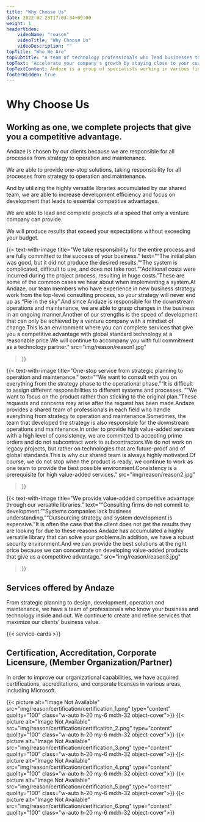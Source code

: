 ```yaml
---
title: "Why Choose Us"
date: 2022-02-23T17:03:34+09:00
weight: 1
headerVideo: 
    videoName: "reason"
    videoTitle: "Why Choose Us"
    videoDescription: ""
topTitle: "Who We Are"
topSubtitle: "A team of technology professionals who lead businesses to success"
topText: "Accelerate your company's growth by staying close to your customers"
topTextContent: Andaze is a group of specialists working in various fields. Our team of business-savvy technology professionals catches the changes in your business and proposes successful strategies that are not just a "Pie in the sky". Then, we start system development efficiently, using superior technology of global standards. We provide solutions that lead your business to success at a reasonable price using the "Andaze Method," in which every member functions as a player.
footerHidden: true
---
```


# Why Choose Us

## Working as one, we complete projects that give you a competitive advantage.

Andaze is chosen by our clients because we are responsible for all processes from strategy to operation and maintenance.  

We are able to provide one-stop solutions, taking responsibility for all processes from strategy to operation and maintenance.  

And by utilizing the highly versatile libraries accumulated by our shared team, we are able to increase development efficiency and focus on development that leads to essential competitive advantages.  

We are able to lead and complete projects at a speed that only a venture company can provide.  

We will produce results that exceed your expectations without exceeding your budget.  

{{< text-with-image 
    title="We take responsibility for the entire process and are fully committed to the success of your business."
    text="“The initial plan was good, but it did not produce the desired results.”“The system is complicated, difficult to use, and does not take root.”“Additional costs were incurred during the project process, resulting in huge costs.”These are some of the common cases we hear about when implementing a system.At Andaze, our team members who have experience in new business strategy work from the top-level consulting process, so your strategy will never end up as “Pie in the sky”.And since Andaze is responsible for the downstream operations and maintenance, we are able to grasp changes in the business in an ongoing manner.Another of our strengths is the speed of development that can only be achieved by a venture company with a mindset of change.This is an environment where you can complete services that give you a competitive advantage with global standard technology at a reasonable price.We will continue to accompany you with full commitment as a technology partner."
    src="img/reason/reason1.jpg"
>}}

{{< text-with-image 
    title="One-stop service from strategic planning to operation and maintenance."
    text="“We want to consult with you on everything from the strategy phase to the operational phase.”“It is difficult to assign different responsibilities to different systems and processes. ”“We want to focus on the product rather than sticking to the original plan.”These requests and concerns may arise after the request has been made.Andaze provides a shared team of professionals in each field who handle everything from strategy to operation and maintenance.Sometimes, the team that developed the strategy is also responsible for the downstream operations and maintenance.In order to provide high value-added services with a high level of consistency, we are committed to accepting prime orders and do not subcontract work to subcontractors.We do not work on legacy projects, but rather on technologies that are future-proof and of global standards.This is why our shared team is always highly motivated.Of course, we do not stop when the product is ready, we continue to work as one team to provide the best possible environment.Consistency is a prerequisite for high value-added services."
    src="img/reason/reason2.jpg"
>}}

{{< text-with-image 
    title="We provide value-added competitive advantage through our versatile libraries."
    text="“Consulting firms do not commit to development.”“Systems companies lack business understanding.”“Outsourcing strategy and system development is expensive.”It is often the case that the client does not get the results they are looking for due to these reasons.Andaze has accumulated a highly versatile library that can solve your problems.In addition, we have a robust security environment.And we can provide the best solutions at the right price because we can concentrate on developing value-added products that give us a competitive advantage."
    src="img/reason/reason3.jpg"
>}}

## Services offered by Andaze

From strategic planning to design, development, operation and maintenance, we have a team of professionals who know your business and technology inside and out. We continue to create and refine services that maximize our clients’ business value.

{{< service-cards >}}

## Certification, Accreditation, Corporate Licensure, (Member Organization/Partner)

In order to improve our organizational capabilities, we have acquired certifications, accreditations, and corporate licenses in various areas, including Microsoft.


<div class="grid md:grid-cols-3 sm:grid-cols-2 md:gap-4 mt-10">

<div class="flex justify-center">

{{< picture alt="Image Not Available" src="img/reason/certification/certification_1.png" type="content" quolity="100" class="w-auto h-20 my-6 md:h-32 object-cover">}}
{{< picture alt="Image Not Available" src="img/reason/certification/certification_2.png" type="content" quolity="100" class="w-auto h-20 my-6 md:h-32 object-cover">}}
{{< picture alt="Image Not Available" src="img/reason/certification/certification_3.png" type="content" quolity="100" class="w-auto h-20 my-6 md:h-32 object-cover">}}
{{< picture alt="Image Not Available" src="img/reason/certification/certification_4.png" type="content" quolity="100" class="w-auto h-20 my-6 md:h-32 object-cover">}}
{{< picture alt="Image Not Available" src="img/reason/certification/certification_5.png" type="content" quolity="100" class="w-auto h-20 my-6 md:h-32 object-cover">}}
{{< picture alt="Image Not Available" src="img/reason/certification/certification_6.png" type="content" quolity="100" class="w-auto h-20 my-6 md:h-32 object-cover">}}

</div>

</div>